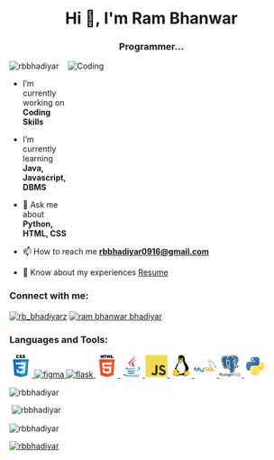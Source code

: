 <h1 align="center">Hi 👋, I'm Ram Bhanwar</h1>        

<h3 align="center">Programmer...</h3>       
<img align="right" alt="Coding" src="https://camo.githubusercontent.com/5119ee303e5e49cdf23def653b737bede0da49a859a34714d62d9ab518afbbb2/68747470733a2f2f63646e2e6472696262626c652e636f6d2f75736572732f313136323037372f73637265656e73686f74732f333834383931342f70726f6772616d6d65722e676966" data-canonical-src="https://cdn.dribbble.com/users/1162077/screenshots/3848914/programmer.gif" style="display: inline-block; width: 400px; height: 300px;">


<p align="left"> <img src="https://komarev.com/ghpvc/?username=rbbhadiyar&label=Profile%20views&color=0e75b6&style=flat" alt="rbbhadiyar" /> </p>

- I’m currently working on **Coding Skills**

- I’m currently learning **Java, Javascript, DBMS**

- 💬 Ask me about **Python, HTML, CSS**

- 📫 How to reach me **rbbhadiyar0916@gmail.com**

- 📄 Know about my experiences <a href="https://docs.google.com/document/d/1sxdzDPPemOQwsXx-B-03ckrMQiJuqhIw/edit?usp=sharing&ouid=104546113832955011540&rtpof=true&sd=true" target="_blank">Resume<a/>

<h3 align="left">Connect with me:</h3>
<p align="left">
<a href="https://twitter.com/rb_bhadiyarz" target="blank"><img align="center" src="https://raw.githubusercontent.com/rahuldkjain/github-profile-readme-generator/master/src/images/icons/Social/twitter.svg" alt="rb_bhadiyarz" height="30" width="40" /></a>
<a href="https://linkedin.com/in/ram bhanwar bhadiyar" target="blank"><img align="center" src="https://raw.githubusercontent.com/rahuldkjain/github-profile-readme-generator/master/src/images/icons/Social/linked-in-alt.svg" alt="ram bhanwar bhadiyar" height="30" width="40" /></a>
</p>


<h3 align="left">Languages and Tools:</h3>
<p align="left"> <a href="https://www.w3schools.com/css/" target="_blank" rel="noreferrer"> <img src="https://raw.githubusercontent.com/devicons/devicon/master/icons/css3/css3-original-wordmark.svg" alt="css3" width="40" height="40"/> </a> <a href="https://www.figma.com/" target="_blank" rel="noreferrer"> <img src="https://www.vectorlogo.zone/logos/figma/figma-icon.svg" alt="figma" width="40" height="40"/> </a> <a href="https://flask.palletsprojects.com/" target="_blank" rel="noreferrer"> <img src="https://www.vectorlogo.zone/logos/pocoo_flask/pocoo_flask-icon.svg" alt="flask" width="40" height="40"/> </a> <a href="https://www.w3.org/html/" target="_blank" rel="noreferrer"> <img src="https://raw.githubusercontent.com/devicons/devicon/master/icons/html5/html5-original-wordmark.svg" alt="html5" width="40" height="40"/> </a> <a href="https://www.java.com" target="_blank" rel="noreferrer"> <img src="https://raw.githubusercontent.com/devicons/devicon/master/icons/java/java-original.svg" alt="java" width="40" height="40"/> </a> <a href="https://developer.mozilla.org/en-US/docs/Web/JavaScript" target="_blank" rel="noreferrer"> <img src="https://raw.githubusercontent.com/devicons/devicon/master/icons/javascript/javascript-original.svg" alt="javascript" width="40" height="40"/> </a> <a href="https://www.linux.org/" target="_blank" rel="noreferrer"> <img src="https://raw.githubusercontent.com/devicons/devicon/master/icons/linux/linux-original.svg" alt="linux" width="40" height="40"/> </a> <a href="https://www.mysql.com/" target="_blank" rel="noreferrer"> <img src="https://raw.githubusercontent.com/devicons/devicon/master/icons/mysql/mysql-original-wordmark.svg" alt="mysql" width="40" height="40"/> </a> <a href="https://www.postgresql.org" target="_blank" rel="noreferrer"> <img src="https://raw.githubusercontent.com/devicons/devicon/master/icons/postgresql/postgresql-original-wordmark.svg" alt="postgresql" width="40" height="40"/> </a> <a href="https://www.python.org" target="_blank" rel="noreferrer"> <img src="https://raw.githubusercontent.com/devicons/devicon/master/icons/python/python-original.svg" alt="python" width="40" height="40"/> </a> </p>

<p><img align="center" src="https://github-readme-stats.vercel.app/api/top-langs?username=rbbhadiyar&show_icons=true&locale=en&layout=compact" alt="rbbhadiyar" /></p>

<p>&nbsp;<img align="centre" src="https://github-readme-stats.vercel.app/api?username=rbbhadiyar&show_icons=true&locale=en" alt="rbbhadiyar" /></p>

<p><img align="center" src="https://github-readme-streak-stats.herokuapp.com/?user=rbbhadiyar&" alt="rbbhadiyar" /></p>

<p align="left"> <a href="https://github.com/ryo-ma/github-profile-trophy"><img src="https://github-profile-trophy.vercel.app/?username=rbbhadiyar" alt="rbbhadiyar" /></a> </p>

